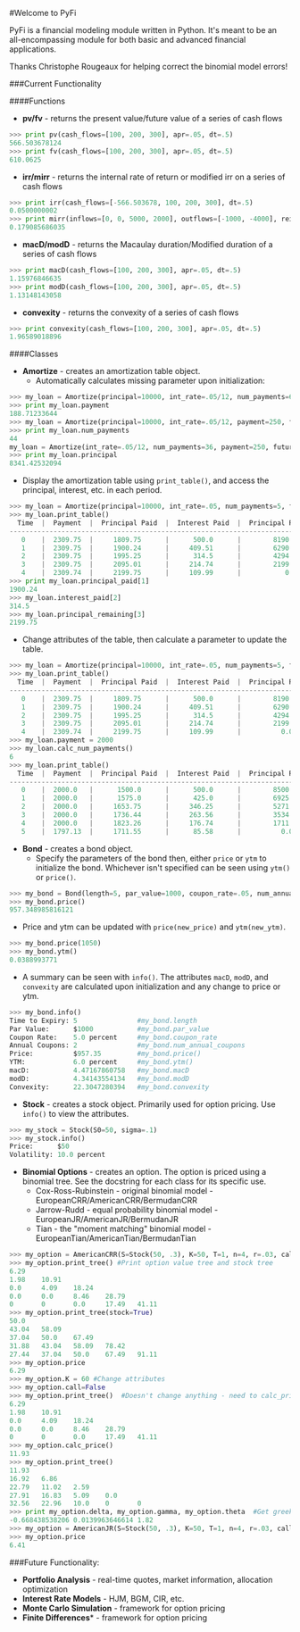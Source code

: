 #Welcome to PyFi

PyFi is a financial modeling module written in Python. It's meant to be an all-encompassing module for both basic
and advanced financial applications.

Thanks Christophe Rougeaux for helping correct the binomial model errors!

###Current Functionality

####Functions

* **pv/fv** - returns the present value/future value of a series of cash flows
```python
>>> print pv(cash_flows=[100, 200, 300], apr=.05, dt=.5)
566.503678124
>>> print fv(cash_flows=[100, 200, 300], apr=.05, dt=.5)
610.0625
```

* **irr/mirr** - returns the internal rate of return or modified irr on a series of cash flows
```python
>>> print irr(cash_flows=[-566.503678, 100, 200, 300], dt=.5)
0.0500000002
>>> print mirr(inflows=[0, 0, 5000, 2000], outflows=[-1000, -4000], reinv_rate=.12, borrow_rate=.1)
0.179085686035
```

* **macD/modD** - returns the Macaulay duration/Modified duration of a series of cash flows
```python
>>> print macD(cash_flows=[100, 200, 300], apr=.05, dt=.5)
1.15976846635
>>> print modD(cash_flows=[100, 200, 300], apr=.05, dt=.5)
1.13148143058
```

* **convexity** - returns the convexity of a series of cash flows
```python
>>> print convexity(cash_flows=[100, 200, 300], apr=.05, dt=.5)
1.96589018896
```

####Classes

* **Amortize** - creates an amortization table object.
  * Automatically calculates missing parameter upon initialization:
```python
>>> my_loan = Amortize(principal=10000, int_rate=.05/12, num_payments=60, future_value=0)
>>> print my_loan.payment
188.71233644
>>> my_loan = Amortize(principal=10000, int_rate=.05/12, payment=250, future_value=0)
>>> print my_loan.num_payments
44
my_loan = Amortize(int_rate=.05/12, num_payments=36, payment=250, future_value=0)
>>> print my_loan.principal
8341.42532094
```
  * Display the amortization table using `print_table()`, and access the principal, interest, etc. in each period.
```python
>>> my_loan = Amortize(principal=10000, int_rate=.05, num_payments=5, future_value=0)
>>> my_loan.print_table()
  Time  |  Payment  |  Principal Paid  |  Interest Paid  |  Principal Remaining
---------------------------------------------------------------------------------
   0    |  2309.75  |     1809.75      |      500.0      |        8190.25
   1    |  2309.75  |     1900.24      |     409.51      |        6290.01
   2    |  2309.75  |     1995.25      |      314.5      |        4294.76
   3    |  2309.75  |     2095.01      |     214.74      |        2199.75
   4    |  2309.74  |     2199.75      |     109.99      |           0
>>> print my_loan.principal_paid[1]
1900.24
>>> my_loan.interest_paid[2]
314.5
>>> my_loan.principal_remaining[3]
2199.75
```
  * Change attributes of the table, then calculate a parameter to update the table.
```python
>>> my_loan = Amortize(principal=10000, int_rate=.05, num_payments=5, future_value=0)
>>> my_loan.print_table()
  Time  |  Payment  |  Principal Paid  |  Interest Paid  |  Principal Remaining
---------------------------------------------------------------------------------
   0    |  2309.75  |     1809.75      |      500.0      |        8190.25
   1    |  2309.75  |     1900.24      |     409.51      |        6290.01
   2    |  2309.75  |     1995.25      |      314.5      |        4294.76
   3    |  2309.75  |     2095.01      |     214.74      |        2199.75
   4    |  2309.74  |     2199.75      |     109.99      |          0.0
>>> my_loan.payment = 2000
>>> my_loan.calc_num_payments()
6
>>> my_loan.print_table()
  Time  |  Payment  |  Principal Paid  |  Interest Paid  |  Principal Remaining
---------------------------------------------------------------------------------
   0    |  2000.0   |      1500.0      |      500.0      |        8500.0
   1    |  2000.0   |      1575.0      |      425.0      |        6925.0
   2    |  2000.0   |     1653.75      |     346.25      |        5271.25
   3    |  2000.0   |     1736.44      |     263.56      |        3534.81
   4    |  2000.0   |     1823.26      |     176.74      |        1711.55
   5    |  1797.13  |     1711.55      |      85.58      |          0.0
```
* **Bond** - creates a bond object.
  * Specify the parameters of the bond then, either `price` or `ytm` to initialize the bond. Whichever isn't specified
  can be seen using `ytm()` or `price()`.
```python
>>> my_bond = Bond(length=5, par_value=1000, coupon_rate=.05, num_annual_coupons=2, ytm=.06)
>>> my_bond.price()
957.348985816121
```
  * Price and ytm can be updated with `price(new_price)` and `ytm(new_ytm)`.
```python
>>> my_bond.price(1050)
>>> my_bond.ytm()
0.0388993771
```
  * A summary can be seen with `info()`. The attributes `macD`, `modD`, and `convexity` are calculated upon
  initialization and any change to price or ytm.
```python
>>> my_bond.info()
Time to Expiry: 5               #my_bond.length
Par Value:      $1000           #my_bond.par_value
Coupon Rate:    5.0 percent     #my_bond.coupon_rate
Annual Coupons: 2               #my_bond.num_annual_coupons
Price:          $957.35         #my_bond.price()
YTM:            6.0 percent     #my_bond.ytm()
macD:           4.47167860758   #my_bond.macD
modD:           4.34143554134   #my_bond.modD
Convexity:      22.3047280394   #my_bond.convexity
```

* **Stock** - creates a stock object. Primarily used for option pricing. Use `info()` to view the attributes.
```python
>>> my_stock = Stock(S0=50, sigma=.1)
>>> my_stock.info()
Price:      $50
Volatility: 10.0 percent
```

* **Binomial Options** - creates an option. The option is priced using a binomial tree. See the docstring
for each class for its specific use.
  * Cox-Ross-Rubinstein - original binomial model -  EuropeanCRR/AmericanCRR/BermudanCRR
  * Jarrow-Rudd - equal probability binomial model - EuropeanJR/AmericanJR/BermudanJR
  * Tian - the "moment matching" binomial model - EuropeanTian/AmericanTian/BermudanTian
```python
>>> my_option = AmericanCRR(S=Stock(50, .3), K=50, T=1, n=4, r=.03, call=True)
>>> my_option.print_tree() #Print option value tree and stock tree
6.29
1.98    10.91
0.0     4.09    18.24
0.0     0.0     8.46    28.79
0       0       0.0     17.49   41.11
>>> my_option.print_tree(stock=True)
50.0
43.04   58.09
37.04   50.0    67.49
31.88   43.04   58.09   78.42
27.44   37.04   50.0    67.49   91.11
>>> my_option.price
6.29
>>> my_option.K = 60 #Change attributes
>>> my_option.call=False
>>> my_option.print_tree()  #Doesn't change anything - need to calc_price
6.29
1.98    10.91
0.0     4.09    18.24
0.0     0.0     8.46    28.79
0       0       0.0     17.49   41.11
>>> my_option.calc_price()
11.93
>>> my_option.print_tree()
11.93
16.92   6.86
22.79   11.02   2.59
27.91   16.83   5.09    0.0
32.56   22.96   10.0    0       0
>>> print my_option.delta, my_option.gamma, my_option.theta  #Get greeks
-0.668438538206 0.0139963646614 1.82
>>> my_option = AmericanJR(S=Stock(50, .3), K=50, T=1, n=4, r=.03, call=True)
>>> my_option.price
6.41
```

###Future Functionality:

* **Portfolio Analysis** - real-time quotes, market information, allocation optimization
* **Interest Rate Models** - HJM, BGM, CIR, etc.
* **Monte Carlo Simulation** - framework for option pricing
* **Finite Differences*** - framework for option pricing




